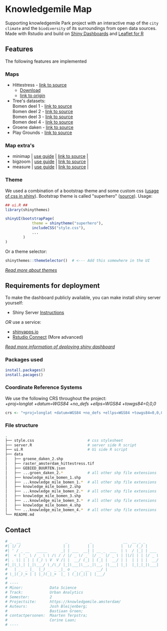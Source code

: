 # Knowledgemile Map
Supporting knowledgemile Park project with an interactive map of the `city climate` and the `biodiversity` of its surroundings from open data sources.  
Made with Rstudio and build on [Shiny Dashboards](https://rstudio.github.io/shinydashboard/) and [Leaflet for R](https://rstudio.github.io/leaflet/)

## Features
The following features are implemented
### Maps
- Hittestress - [link to source](http://nationaalgeoregister.nl/geonetwork/srv/dut/catalog.search#/metadata/a87f5ca8-f354-4ff6-adc3-70f1bf6b78e3)  
  - [Download](http://geodata.rivm.nl/downloads/ank/RIVM_R88_20170621_gm_actueelUHI.zip)   
  - [link to origin](https://www.atlasnatuurlijkkapitaal.nl/kaarten)   
- Tree's datasets:  
 Bomen deel 1 - [link to source](https://maps.amsterdam.nl/open_geodata/?k=254)  
 Bomen deel 2 - [link to source](https://maps.amsterdam.nl/open_geodata/?k=255)  
 Bomen deel 3 - [link to source](https://maps.amsterdam.nl/open_geodata/?k=256)  
 Bomen deel 4 - [link to source](https://maps.amsterdam.nl/open_geodata/?k=257)  
- Groene daken - [link to source](https://maps.amsterdam.nl/open_geodata/?k=51)
- Play Grounds - [link to source]()

### Map extra's
- minimap | [use guide](https://rstudio.github.io/leaflet/morefeatures.html) | [link to source](https://github.com/Norkart/Leaflet-MiniMap) |
- bigzoom | [use guide](https://rstudio.github.io/leaflet/morefeatures.html) | [link to source](https://github.com/CliffCloud/Leaflet.EasyButton) |
- measure  | [use guide](https://rstudio.github.io/leaflet/morefeatures.html) | [link to source](https://github.com/ljagis/leaflet-measure) |

### Theme
We used a combination of a bootstrap theme and some custom css ([usage of css in shiny](https://shiny.rstudio.com/articles/css.html)). Bootstrap theme is called "superhero" ([source](https://bootswatch.com/superhero/)).
Usage:
```r
## ui.R ##
library(shinythemes)

shinyUI(bootstrapPage(
            theme = shinytheme("superhero"),
            includeCSS("style.css"),
            ...
        )
)

```
Or a theme selector:
```r
shinythemes::themeSelector()  # <--- Add this somewhere in the UI
```
[*Read more about themes*](https://rstudio.github.io/shinythemes/)

## Requirements for deployment
To make the dashboard publicly available, you can make install shiny server yourself:

- Shiny Server [Instructions](https://github.com/rstudio/shiny-server/blob/master/README.md#Installing)

*OR* use a service:
- [shinyapps.io](https://shinyapps.io)
- [Rstudio Connect](https://www.rstudio.com/products/connect/) (More advanced)

[*Read more information of deploying shiny dashboard*](https://shiny.rstudio.com/tutorial/written-tutorial/lesson7/)

### Packages used

```r
install.packages()
install.pacages()
```

### Coordinate Reference Systems
We use the following CRS throughout the project:  
*+proj=longlat +datum=WGS84 +no_defs +ellps=WGS84 +towgs84=0,0,0*
```r
crs <- "+proj=longlat +datum=WGS84 +no_defs +ellps=WGS84 +towgs84=0,0,0"
```

### File structure
```bash
.
├── style.css                        # css stylesheet
├── server.R                         # server side R script
├── ui.R                             # Ui side R script    
├── data
│   ├── groene_daken_2.shp
│   ├── raster_amsterdam_hittestress.tif
│   ├── GEBIED_BUURTEN.json
│   ├── ...groen_daken_2.*           # all other shp file extensions
│   ├── knowledge_mile_bomen_1.shp
│   ├── ...knowledge_mile_bomen_1.*  # all other shp file extensions 
│   ├── knowledge_mile_bomen_2.shp
│   ├── ...knowledge_mile_bomen_2.*  # all other shp file extensions 
│   ├── knowledge_mile_bomen_3.shp
│   ├── ...knowledge_mile_bomen_3.*  # all other shp file extensions 
│   ├── knowledge_mile_bomen_4.shp
│   └── ...knowledge_mile_bomen_4.*  # all other shp file extensions
└── README.md
```


## Contact
```r
# _  __                    _          _              __  __ _ _      
#| |/ /                   | |        | |            |  \/  (_) |     
#| ' / _ __   _____      _| | ___  __| | __ _  ___  | \  / |_| | ___ 
#|  < | '_ \ / _ \ \ /\ / / |/ _ \/ _` |/ _` |/ _ \ | |\/| | | |/ _ \
#| . \| | | | (_) \ V  V /| |  __/ (_| | (_| |  __/ | |  | | | |  __/
#|_|\_\_| |_|\___/ \_/\_/ |_|\___|\__,_|\__, |\___| |_|  |_|_|_|\___|
#   | _  _ |_  |_) _  _ _|_ o  _  _ __   __/ |
# \_|(_)_> | | |_)(_|_>  |_ | (_|(_|| | |___/                                                 
#                                         
# ----
# Minor:            Data Science
# Track:            Urban Analytics
# Semester:         2
# Projectsite:      https://knowledgemile.amsterdam/
# Auteurs:          Josh Bleijenberg;
#                   Bastiaan Groen;
# contactpersonen:  Maarten Terpstra;
#                   Corine Laan;
# ----
```


